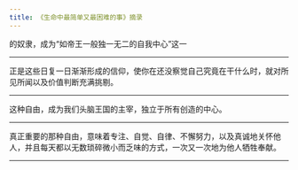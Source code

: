 ```yaml
---
title: 《生命中最简单又最困难的事》摘录
---
```


的奴隶，成为“如帝王一般独一无二的自我中心”这一

--------------------------------------------------------------------------------
正是这些日复一日渐渐形成的信仰，使你在还没察觉自己究竟在干什么时，就对所见所闻以及价值判断充满挑剔。

--------------------------------------------------------------------------------
这种自由，成为我们头脑王国的主宰，独立于所有创造的中心。

--------------------------------------------------------------------------------
真正重要的那种自由，意味着专注、自觉、自律、不懈努力，以及真诚地关怀他人，并且每天都以无数琐碎微小而乏味的方式，一次又一次地为他人牺牲奉献。

--------------------------------------------------------------------------------
